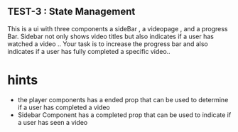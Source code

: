 ## TEST-3 : State Management
 
 This is a ui with three components a sideBar , a videopage , and a progress Bar. Sidebar not only shows video titles but also indicates if a user has watched a video .. Your task is to increase the progress bar and also indicates if a user has fully completed a specific video..  

 # hints 
  - the player components has  a ended prop that can be used to determine if a user has completed a video
  - Sidebar Component has a completed prop that can be used to indicate if a user has seen a video
  